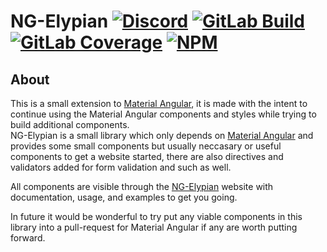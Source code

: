 # NG-Elypian [![Discord][discord-members]][discord] [![GitLab Build][gitlab-build]][gitlab] [![GitLab Coverage][gitlab-coverage]][gitlab] [![NPM][npm-downloads]][npm]
## About
This is a small extension to [Material Angular][mat-ang], it is made with the intent to continue using
the Material Angular components and styles while trying to build additional components.  
NG-Elypian is a small library which only depends on [Material Angular][mat-ang] and provides some
small components but usually neccasary or useful components to get a website started, there are also
directives and validators added for form validation and such as well.  

All components are visible through the [NG-Elypian][ng-ely] website with documentation,
usage, and examples to get you going.

In future it would be wonderful to try put any viable components in this library into a pull-request
for Material Angular if any are worth putting forward.

[discord]: https://discord.gg/hprGMaM "Discord Invite"
[discord-members]: https://discordapp.com/api/guilds/184657525990359041/widget.png "Discord Shield"
[gitlab]: https://gitlab.com/Elypia/ng-elypian/commits/master "Repository on GitLab"
[gitlab-build]: https://gitlab.com/Elypia/ng-elypian/badges/master/pipeline.svg "GitLab Build Shield"
[gitlab-coverage]: https://gitlab.com/Elypia/ng-elypian/badges/master/coverage.svg "GitLab Coverage Shield"
[npm]: https://www.npmjs.com/package/@elypia/ng-elypian "Package on NPM"
[npm-downloads]: https://img.shields.io/npm/dt/@elypia/ng-elypian.svg "NPM Downloads"
[mat-ang]: https://github.com/angular/components "Material Angular on GitHub"
[ng-ely]: https://ng.elypia.com/ "NG-Elypian"
